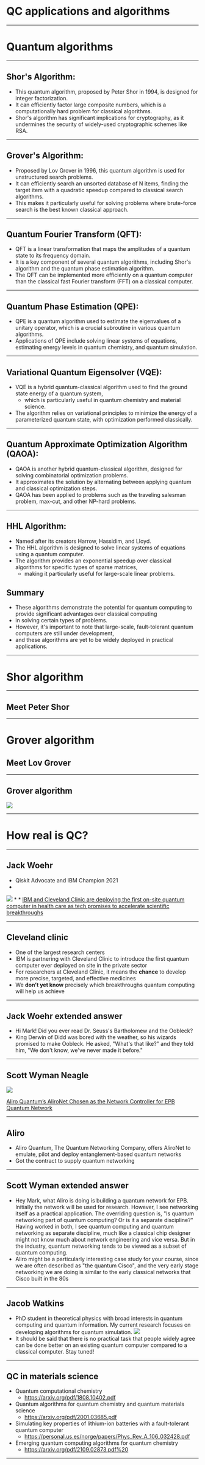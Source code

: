 # QC applications and algorithms

---

# Quantum algorithms

---

## Shor's Algorithm:


* This quantum algorithm, proposed by Peter Shor in 1994, is designed for integer factorization.
* It can efficiently factor large composite numbers, which is a computationally hard problem for classical algorithms.
* Shor's algorithm has significant implications for cryptography, as it undermines the security of widely-used cryptographic schemes like RSA.

---

## Grover's Algorithm:

* Proposed by Lov Grover in 1996, this quantum algorithm is used for unstructured search problems.
* It can efficiently search an unsorted database of N items, finding the target item with a quadratic speedup compared to classical search algorithms.
* This makes it particularly useful for solving problems where brute-force search is the best known classical approach.

---

## Quantum Fourier Transform (QFT):

* QFT is a linear transformation that maps the amplitudes of a quantum state to its frequency domain.
* It is a key component of several quantum algorithms, including Shor's algorithm and the quantum phase estimation algorithm.
* The QFT can be implemented more efficiently on a quantum computer than the classical fast Fourier transform (FFT) on a classical computer.

---

## Quantum Phase Estimation (QPE):

* QPE is a quantum algorithm used to estimate the eigenvalues of a unitary operator, which is a crucial subroutine in various quantum algorithms.
* Applications of QPE include solving linear systems of equations, estimating energy levels in quantum chemistry, and quantum simulation.

---

## Variational Quantum Eigensolver (VQE):

* VQE is a hybrid quantum-classical algorithm used to find the ground state energy of a quantum system,
  * which is particularly useful in quantum chemistry and material science.
* The algorithm relies on variational principles to minimize the energy of a parameterized quantum state, with optimization performed classically.

---


## Quantum Approximate Optimization Algorithm (QAOA):

* QAOA is another hybrid quantum-classical algorithm, designed for solving combinatorial optimization problems.
* It approximates the solution by alternating between applying quantum and classical optimization steps.
* QAOA has been applied to problems such as the traveling salesman problem, max-cut, and other NP-hard problems.

---

## HHL Algorithm:

* Named after its creators Harrow, Hassidim, and Lloyd.
* The HHL algorithm is designed to solve linear systems of equations using a quantum computer.
* The algorithm provides an exponential speedup over classical algorithms for specific types of sparse matrices,
  * making it particularly useful for large-scale linear problems.

## Summary

* These algorithms demonstrate the potential for quantum computing to provide significant advantages over classical computing
* in solving certain types of problems.
* However, it's important to note that large-scale, fault-tolerant quantum computers are still under development,
* and these algorithms are yet to be widely deployed in practical applications.

---

# Shor algorithm

---

## Meet Peter Shor

---

# Grover algorithm

## Meet Lov Grover

---

## Grover algorithm

![](../images/23-grover-waiting.png)

---

# How real is QC?

---

## Jack Woehr

* Qiskit Advocate and IBM Champion 2021
* 
![](../images/04-JackWoehr.png)
*
*
[IBM and Cleveland Clinic are deploying the first on-site quantum computer in health care as tech promises to accelerate scientific breakthroughs](https://fortune.com/2023/03/23/ibm-cleveland-clinic-deploying-first-on-site-quantum-computer-health-care-tech-science-erzurum-gil/)

---
## Cleveland clinic

* One of the largest research centers
* IBM is partnering with Cleveland Clinic to introduce the first quantum computer ever deployed on site in the private sector
* For researchers at Cleveland Clinic, it means the **chance** to develop more precise, targeted, and effective medicines
* We **don’t yet know** precisely which breakthroughs quantum computing will help us achieve

---

## Jack Woehr extended answer

* Hi Mark! Did you ever read Dr. Seuss's Bartholomew and the Oobleck?
* King Derwin of Didd was bored with the weather, so his wizards promised to make Oobleck. He asked, "What's that like?" and they told him, "We don't know, we've never made it before."

---
## Scott Wyman Neagle

![](../images/05-ScottWymanNeagle.png)

[Aliro Quantum’s AliroNet Chosen as the Network Controller for EPB Quantum Network](https://www.hpcwire.com/off-the-wire/aliro-quantums-alironet-chosen-as-the-network-controller-for-epb-quantum-network-powered-by-qubitekk/)

---

## Aliro

* Aliro Quantum, The Quantum Networking Company, offers AliroNet to emulate, pilot and deploy entanglement-based quantum networks
* Got the contract to supply quantum networking

---

## Scott Wyman extended answer

* Hey Mark, what Aliro is doing is building a quantum network for EPB. Initially the network will be used for research. However, I see networking itself as a practical application. The overriding question is, "Is quantum networking part of quantum computing? Or is it a separate discipline?" Having worked in both, I see quantum computing and quantum networking as separate discipline, much like a classical chip designer might not know much about network engineering and vice versa. But in the industry, quantum networking tends to be viewed as a subset of quantum computing.
* Aliro might be a particularly interesting case study for your course, since we are often described as "the quantum Cisco", and the very early stage networking we are doing is similar to the early classical networks that Cisco built in the 80s

---

## Jacob Watkins

*  PhD student in theoretical physics with broad interests in quantum computing and quantum information. My current research focuses on developing algorithms for quantum simulation. 
![](../images/06-Jacob.jpeg)
* It should be said that there is no practical task that people widely agree can be done better on an existing quantum computer compared to a classical computer. Stay tuned!

---



## QC in materials science

* Quantum computational chemistry
  * https://arxiv.org/pdf/1808.10402.pdf
* Quantum algorithms for quantum chemistry and quantum materials science
  * https://arxiv.org/pdf/2001.03685.pdf
* Simulating key properties of lithium-ion batteries with a fault-tolerant quantum computer
  * https://personal.us.es/norge/papers/Phys_Rev_A_106_032428.pdf
* Emerging quantum computing algorithms for quantum chemistry
  * https://arxiv.org/pdf/2109.02873.pdf%20

---


